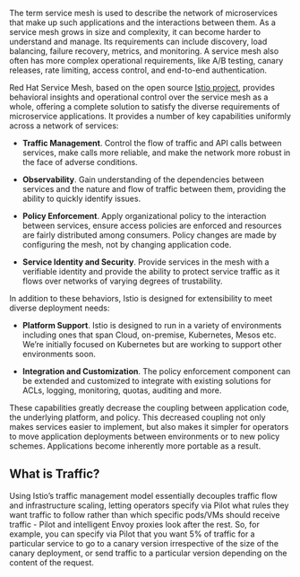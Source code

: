 The term service mesh is used to describe the network of microservices that make up such applications and the interactions between them. As a service mesh grows in size and complexity, it can become harder to understand and manage. Its requirements can include discovery, load balancing, failure recovery, metrics, and monitoring. A service mesh also often has more complex operational requirements, like A/B testing, canary releases, rate limiting, access control, and end-to-end authentication.

Red Hat Service Mesh, based on the open source [Istio project](https://istio.io), provides behavioral insights and operational control over the service mesh as a whole, offering a complete solution to satisfy the diverse requirements of microservice applications. It provides a number of key capabilities uniformly across a network of services:

- **Traffic Management**. Control the flow of traffic and API calls between services, make calls more reliable, and make the network more robust in the face of adverse conditions.

- **Observability**. Gain understanding of the dependencies between services and the nature and flow of traffic between them, providing the ability to quickly identify issues.

- **Policy Enforcement**. Apply organizational policy to the interaction between services, ensure access policies are enforced and resources are fairly distributed among consumers. Policy changes are made by configuring the mesh, not by changing application code.

- **Service Identity and Security**. Provide services in the mesh with a verifiable identity and provide the ability to protect service traffic as it flows over networks of varying degrees of trustability.

In addition to these behaviors, Istio is designed for extensibility to meet diverse deployment needs:

- **Platform Support**. Istio is designed to run in a variety of environments including ones that span Cloud, on-premise, Kubernetes, Mesos etc. We’re initially focused on Kubernetes but are working to support other environments soon.

- **Integration and Customization**. The policy enforcement component can be extended and customized to integrate with existing solutions for ACLs, logging, monitoring, quotas, auditing and more.

These capabilities greatly decrease the coupling between application code, the underlying platform, and policy. This decreased coupling not only makes services easier to implement, but also makes it simpler for operators to move application deployments between environments or to new policy schemes. Applications become inherently more portable as a result.


## What is Traffic?

Using Istio’s traffic management model essentially decouples traffic flow and infrastructure scaling, letting operators specify via Pilot what rules they want traffic to follow rather than which specific pods/VMs should receive traffic - Pilot and intelligent Envoy proxies look after the rest. So, for example, you can specify via Pilot that you want 5% of traffic for a particular service to go to a canary version irrespective of the size of the canary deployment, or send traffic to a particular version depending on the content of the request.
